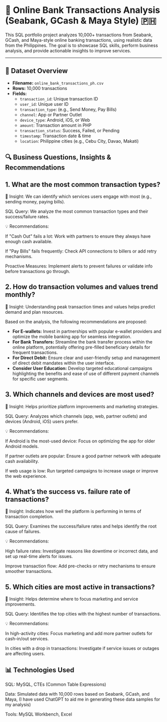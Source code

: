 # 💸 Online Bank Transactions Analysis (Seabank, GCash & Maya Style) 🇵🇭

This SQL portfolio project analyzes 10,000+ transactions from Seabank, GCash, and Maya-style online banking transactions, using realistic data from the Philippines. The goal is to showcase SQL skills, perform business analysis, and provide actionable insights to improve services.

---

## 📁 Dataset Overview

- **Filename:** `online_bank_transactions_ph.csv`
- **Rows:** 10,000 transactions
- **Fields:**
  - `transaction_id`: Unique transaction ID
  - `user_id`: Unique user ID
  - `transaction_type`: (e.g., Send Money, Pay Bills)
  - `channel`: App or Partner Outlet
  - `device_type`: Android, iOS, or Web
  - `amount`: Transaction amount in PHP
  - `transaction_status`: Success, Failed, or Pending
  - `timestamp`: Transaction date & time
  - `location`: Philippine cities (e.g., Cebu City, Davao, Makati)

## 🔍 Business Questions, Insights & Recommendations

## 1. What are the most common transaction types?
   
🧠 Insight:
We can identify which services users engage with most (e.g., sending money, paying bills).

SQL Query:
We analyze the most common transaction types and their success/failure rates.

💡 Recommendations:

If "Cash Out" fails a lot: Work with partners to ensure they always have enough cash available.

If "Pay Bills" fails frequently: Check API connections to billers or add retry mechanisms.

Proactive Measures: Implement alerts to prevent failures or validate info before transactions go through.

## 2. How do transaction volumes and values trend monthly?
🧠 Insight:
Understanding peak transaction times and values helps predict demand and plan resources.

Based on the analysis, the following recommendations are proposed:

* **For E-wallets:** Invest in partnerships with popular e-wallet providers and optimize the mobile banking app for seamless integration.
* **For Bank Transfers:** Streamline the bank transfer process within the online platform, potentially offering pre-filled beneficiary details for frequent transactions.
* **For Direct Debit:** Ensure clear and user-friendly setup and management of direct debit mandates within the user interface.
* **Consider User Education:** Develop targeted educational campaigns highlighting the benefits and ease of use of different payment channels for specific user segments.


## 3. Which channels and devices are most used?

🧠 Insight:
Helps prioritize platform improvements and marketing strategies.

SQL Query:
Analyzes which channels (app, web, partner outlets) and devices (Android, iOS) users prefer.

💡 Recommendations:

If Android is the most-used device: Focus on optimizing the app for older Android models.

If partner outlets are popular: Ensure a good partner network with adequate cash availability.

If web usage is low: Run targeted campaigns to increase usage or improve the web experience.

## 4. What’s the success vs. failure rate of transactions?

🧠 Insight:
Indicates how well the platform is performing in terms of transaction completion.

SQL Query:
Examines the success/failure rates and helps identify the root cause of failures.

💡 Recommendations:

High failure rates: Investigate reasons like downtime or incorrect data, and set up real-time alerts for issues.

Improve transaction flow: Add pre-checks or retry mechanisms to ensure smoother transactions.

## 5. Which cities are most active in transactions?
🧠 Insight:
Helps determine where to focus marketing and service improvements.

SQL Query:
Identifies the top cities with the highest number of transactions.

💡 Recommendations:

In high-activity cities: Focus marketing and add more partner outlets for cash-in/out services.

In cities with a drop in transactions: Investigate if service issues or outages are affecting users.

## 📊 Technologies Used
SQL: MySQL, CTEs (Common Table Expressions)

Data: Simulated data with 10,000 rows based on Seabank, GCash, and Maya, (I have used ChatGPT to aid me in generating these data samples for my analysis)

Tools: MySQL Workbench, Excel

